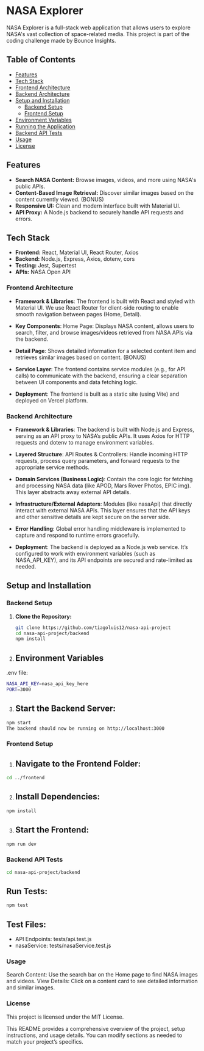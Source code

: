 # NASA Explorer

NASA Explorer is a full-stack web application that allows users to explore NASA's vast collection of space-related media. This project is part of the coding challenge made by Bounce Insights.

## Table of Contents

- [Features](#features)
- [Tech Stack](#tech-stack)
- [Frontend Architecture](#frontend-architecture)
- [Backend Architecture](#backend-architecture)
- [Setup and Installation](#setup-and-installation)
  - [Backend Setup](#backend-setup)
  - [Frontend Setup](#frontend-setup)
- [Environment Variables](#environment-variables)
- [Running the Application](#running-the-application)
- [Backend API Tests](#testing)
- [Usage](#usage)
- [License](#license)

## Features

- **Search NASA Content:** Browse images, videos, and more using NASA's public APIs.
- **Content-Based Image Retrieval:** Discover similar images based on the content currently viewed. (BONUS)
- **Responsive UI:** Clean and modern interface built with Material UI.
- **API Proxy:** A Node.js backend to securely handle API requests and errors.

## Tech Stack

- **Frontend:** React, Material UI, React Router, Axios
- **Backend:** Node.js, Express, Axios, dotenv, cors
- **Testing:** Jest, Supertest
- **APIs:** NASA Open API

### Frontend Architecture

- **Framework & Libraries**:
The frontend is built with React and styled with Material UI. We use React Router for client-side routing to enable smooth navigation between pages (Home, Detail).

- **Key Components**:
Home Page: Displays NASA content, allows users to search, filter, and browse images/videos retrieved from NASA APIs via the backend.

- **Detail Page**: 
Shows detailed information for a selected content item and retrieves similar images based on content. (BONUS)

- **Service Layer**:
The frontend contains service modules (e.g., for API calls) to communicate with the backend, ensuring a clear separation between UI components and data fetching logic.

- **Deployment**:
The frontend is built as a static site (using Vite) and deployed on Vercel platform.

### Backend Architecture

- **Framework & Libraries**:
The backend is built with Node.js and Express, serving as an API proxy to NASA’s public APIs. It uses Axios for HTTP requests and dotenv to manage environment variables.

- **Layered Structure**:
API Routes & Controllers: Handle incoming HTTP requests, process query parameters, and forward requests to the appropriate service methods.

- **Domain Services (Business Logic)**: 
Contain the core logic for fetching and processing NASA data (like APOD, Mars Rover Photos, EPIC img). This layer abstracts away external API details.

- **Infrastructure/External Adapters**: 
Modules (like nasaApi) that directly interact with external NASA APIs. This layer ensures that the API keys and other sensitive details are kept secure on the server side.

- **Error Handling**:
Global error handling middleware is implemented to capture and respond to runtime errors gracefully.

- **Deployment**:
The backend is deployed as a Node.js web service. It’s configured to work with environment variables (such as NASA_API_KEY), and its API endpoints are secured and rate-limited as needed.

## Setup and Installation

### Backend Setup

1. **Clone the Repository:**

   ```bash
   git clone https://github.com/tiagoluis12/nasa-api-project
   cd nasa-api-project/backend
   npm install

2. ## Environment Variables
.env file:
 ```bash
NASA_API_KEY=nasa_api_key_here
PORT=3000
```

3. ## Start the Backend Server:
 ```bash
npm start
The backend should now be running on http://localhost:3000
```

### Frontend Setup

1. ## Navigate to the Frontend Folder:
 ```bash
cd ../frontend
```
2. ## Install Dependencies:
 ```bash
npm install
```
3. ## Start the Frontend:
 ```bash
npm run dev
```
### Backend API Tests
 ```bash
cd nasa-api-project/backend
```
## Run Tests:
 ```bash
npm test
```

## Test Files:
- API Endpoints: tests/api.test.js
- nasaService: tests/nasaService.test.js

### Usage
Search Content: Use the search bar on the Home page to find NASA images and videos.
View Details: Click on a content card to see detailed information and similar images.

### License
This project is licensed under the MIT License.

This README provides a comprehensive overview of the project, setup instructions, and usage details. You can modify sections as needed to match your project’s specifics.







